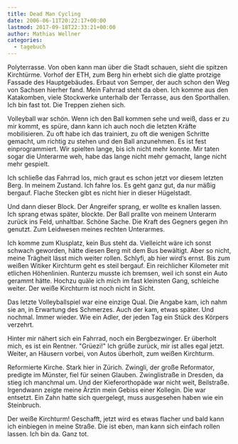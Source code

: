```yaml
---
title: Dead Man Cycling
date: 2006-06-11T20:22:17+00:00
lastmod: 2017-09-18T22:33:21+00:00
author: Mathias Wellner
categories:
  - tagebuch
---
```

Polyterrasse. Von oben kann man über die Stadt schauen, sieht die spitzen Kirchtürme. Vorhof der ETH, zum Berg hin erhebt sich die glatte protzige Fassade des Hauptgebäudes. Erbaut von Semper, der auch schon den Weg von Sachsen hierher fand. Mein Fahrrad steht da oben. Ich komme aus den Katakomben, viele Stockwerke unterhalb der Terrasse, aus den Sporthallen. Ich bin fast tot. Die Treppen ziehen sich. 
<!--more-->

Volleyball war schön. Wenn ich den Ball kommen sehe und weiß, dass er zu mir kommt, es spüre, dann kann ich auch noch die letzten Kräfte mobilisieren. Zu oft habe ich das trainiert, zu oft die wenigen Schritte gemacht, um richtig zu stehen und den Ball anzunehmen. Es ist fest einprogrammiert. Wir spielten lange, bis ich nicht mehr konnte. Mir taten sogar die Unterarme weh, habe das lange nicht mehr gemacht, lange nicht mehr gespielt. 

Ich schließe das Fahrrad los, mich graut es schon jetzt vor diesem letzten Berg. In meinem Zustand. Ich fahre los. Es geht ganz gut, da nur mäßig bergauf. Flache Stecken gibt es nicht hier in dieser Hügelstadt. 

Und dann dieser Block. Der Angreifer sprang, er wollte es knallen lassen. Ich sprang etwas später, blockte. Der Ball prallte von meinem Unterarm zurück ins Feld, unhaltbar. Schöne Sache. Die Kraft des Gegners gegen ihn genutzt. Zum Leidwesen meines rechten Unterarmes. 

Ich komme zum Klusplatz, kein Bus steht da. Vielleicht wäre ich sonst schwach geworden, hätte diesen Berg mit dem Bus bewältigt. Aber so nicht, meine Trägheit lässt mich weiter rollen. Schlyfi, ab hier wird&#8217;s ernst. Bis zum weißen Witiker Kirchturm geht es steil bergauf. Ein reichlicher Kilometer mit etlichen Höhenlinien. Runterzu musste ich bremsen, weil ich sonst ein Auto gerammt hätte. Hochzu quäle ich mich im fast kleinsten Gang, schleiche weiter. Der weiße Kirchturm ist noch nicht in Sicht. 

Das letzte Volleyballspiel war eine einzige Qual. Die Angabe kam, ich nahm sie an, in Erwartung des Schmerzes. Auch der kam, etwas später. Und nochmal. Immer wieder. Wie ein Adler, der jeden Tag ein Stück des Körpers verzehrt. 

Hinter mir nähert sich ein Fahrrad, noch ein Bergbezwinger. Er überholt mich, es ist ein Rentner. "Grüezi!" Ich grüße zurück, mir ist alles egal jetzt. Weiter, an Häusern vorbei, von Autos überholt, zum weißen Kirchturm. 

Reformierte Kirche. Stark hier in Zürich. Zwingli, der große Reformator, predigte im Münster, fiel für seinen Glauben. Zwinglistraße in Dresden, da stieg ich manchmal um. Und der Kieferorthopäde war nicht weit, Beilstraße. Irgendwann zeigte meine Ärztin mein Gebiss einer Kollegin. Die war entsetzt. Ein Zahn hatte sich quergelegt, muss ausgesehen haben wie ein Steinbruch. 

Der weiße Kirchturm! Geschafft, jetzt wird es etwas flacher und bald kann ich einbiegen in meine Straße. Die ist eben, man kann sich einfach rollen lassen. Ich bin da. Ganz tot.